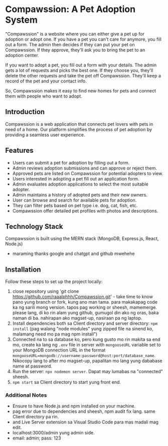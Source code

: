 # Compawssion: A Pet Adoption System 
"Compawssion" is a website where you can either give a pet up for adoption or adopt one. If you have a pet you can't care for anymore, you fill out a form. The admin then decides if they can put your pet on Compawssion. If they approve, they'll ask you to bring the pet to an adoption center.

If you want to adopt a pet, you fill out a form with your details. The admin gets a lot of requests and picks the best one. If they choose you, they'll delete the other requests and take the pet off Compawssion. They'll keep a record of the pet and your contact info.

So, Compawssion makes it easy to find new homes for pets and connect them with people who want to adopt.



## Introduction
Compawssion is a web application that connects pet lovers with pets in need of a home. Our platform simplifies the process of pet adoption by providing a seamless user experience.

## Features
- Users can submit a pet for adoption by filling out a form.
- Admin reviews adoption submissions and can approve or reject them.
- Approved pets are listed on Compawssion for potential adopters to view.
- Users interested in adopting a pet fill out an application form.
- Admin evaluates adoption applications to select the most suitable adopter.
- Admin maintains a history of adopted pets and their new owners.
- User can browse and search for available pets for adoption.
- They can filter pets based on pet type i.e. dog, cat, fish, etc.
- Compawssion offer detailed pet profiles with photos and descriptions.

## Technology Stack
Compawssion is built using the MERN stack (MongoDB, Express.js, React, Node.js) 
- maraming thanks google and chatgpt and github mwehehe

## Installation
Follow these steps to set up the project locally:

1. close repository using 'git clone https://github.com/raaalphhh/Compawssion.git' - take time to know pano yung branch or fork, kung ano man tama. para makakapag code ka ng sarili mong version. tapos pag working or sheesh, mamemerge. please lang, di ko rin alam yung github, gumugol din ako ng oras, baka naman di ba. nahirapan ako magset-up, nasiraan pa ng laptop. 
2. Install dependencies both sa Client directory and server directory: `npm install` (pag walang "node modules" yung zipped file na sinend ko, malamang need mo pa mag npm install")
3. Connected na to sa database ko, pero kung gusto mo rin makita sa end mo, create ka lang ng `.env` file in server with `mongooseURL` variable set to your MongoDB connection URL in the format `mongooseURL=mongodb://username:password@host:port/database_name`. Nikocopy lang to after mo magset-up, papalitan mo lang yung dababase name at password.
4. Run the server: `npx nodemon server`. Dapat may lumabas na "connected" sheesh. 
5. `npm start` sa Client directory to start yung front end.

### Additional Notes
- Ensure to have Node.js and npm installed on your machine.
- pag error due to dependencies and sheesh, npm audit fix lang. same Client directory pa rin.
- and Live Server extension sa Visual Studio Code para mas madali mag edit.
- localhost:3000/admin yung admin side.
- email: admin; pass: 123
